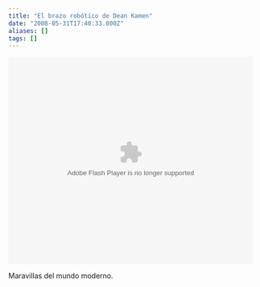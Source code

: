 ```yaml
---
title: "El brazo robótico de Dean Kamen"
date: "2008-05-31T17:40:33.000Z"
aliases: []
tags: []
---
```


<embed src="http://services.brightcove.com/services/viewer/federated_f8/452319854" bgcolor="#FFFFFF" flashVars="videoId=1576332530&playerId=452319854&viewerSecureGatewayURL=https://services.brightcove.com/services/amfgateway&servicesURL=http://services.brightcove.com/services&cdnURL=http://admin.brightcove.com&domain=embed&autoStart=false&" base="http://admin.brightcove.com" name="flashObj" width="486" height="412" seamlesstabbing="false" type="application/x-shockwave-flash" swLiveConnect="true" pluginspage="http://www.macromedia.com/shockwave/download/index.cgi?P1_Prod_Version=ShockwaveFlash"></embed>

Maravillas del mundo moderno.
<!--break-->